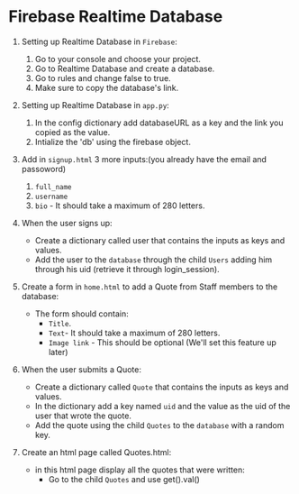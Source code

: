 # Firebase Realtime Database

1. Setting up Realtime Database in `Firebase`:
    1. Go to your console and choose your project.
    2. Go to Realtime Database and create a database.
    3. Go to rules and change false to true.
    4. Make sure to copy the database's link.

2. Setting up Realtime Database in `app.py`:
    1. In the config dictionary add databaseURL as a key and the link you copied as the value.
    2. Intialize the 'db' using the firebase object.


3. Add in `signup.html` 3 more inputs:(you already have the email and passoword)
    1. `full_name`
    2. `username`
    3. `bio` - It should take a maximum of 280 letters.


4. When the user signs up:
    - Create a dictionary called user that contains the inputs as keys and values.
    - Add the user to the `database` through the child `Users` adding him through his uid (retrieve it through login_session).


5. Create a form in `home.html` to add a Quote from Staff members to the database:
    - The form should contain:
        - `Title`.
        - `Text`- It should take a maximum of 280 letters.
        - `Image link` - This should be optional (We'll set this feature up later)


6. When the user submits a Quote:
    - Create a dictionary called `Quote` that contains the inputs as keys and values.
    - In the dictionary add a key named `uid` and the value as the uid of the user that wrote the quote.
    - Add the quote using the child `Quotes` to the `database` with a random key.

7. Create an html page called Quotes.html:
    - in this html page display all the quotes that were written:
        - Go to the child `Quotes` and use get().val()
        

